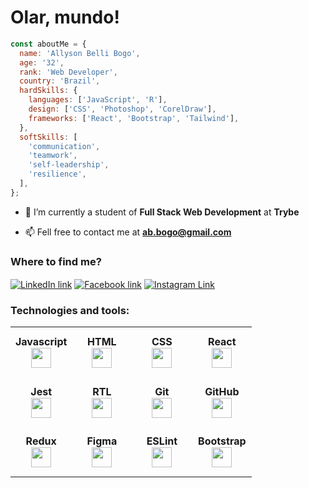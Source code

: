 <h1>Olar, mundo!</h1>

```js
const aboutMe = {
  name: 'Allyson Belli Bogo',
  age: '32',
  rank: 'Web Developer',
  country: 'Brazil',
  hardSkills: {
    languages: ['JavaScript', 'R'],
    design: ['CSS', 'Photoshop', 'CorelDraw'],
    frameworks: ['React', 'Bootstrap', 'Tailwind'],
  },
  softSkills: [
    'communication',
    'teamwork',
    'self-leadership',
    'resilience',
  ],
};
```

- 📖 I’m currently a student of **Full Stack Web Development** at **Trybe**

- 📫 Fell free to contact me at **ab.bogo@gmail.com**

<h3 align="left">Where to find me?</h3>
<p align="left">
  <a href="https://linkedin.com/in/allysonbogo" target="_blank"><img align="center" src="https://img.shields.io/badge/LinkedIn-0077B5?style=for-the-badge&logo=linkedin&logoColor=white" alt="LinkedIn link" /></a>
  <a href="https://fb.com/allysonbogo" target="_blank"><img align="center" src="https://img.shields.io/badge/Facebook-1877F2?style=for-the-badge&logo=facebook&logoColor=white" alt="Facebook link" /></a>
  <a href="https://www.instagram.com/bogoallyson" target="_blank"><img align="center" src="https://img.shields.io/badge/Instagram-E4405F?style=for-the-badge&logo=instagram&logoColor=white" alt="Instagram Link" /></a>
</p>  

<h3 align="left">Technologies and tools:</h3>
<table width="320">
  <tbody>
    <tr height="80" display="flex">
      <td width="80" valign="space around" align="center">
        <span><strong>Javascript</strong></span><br>
        <img height="32" src="https://upload.vectorlogo.zone/logos/javascript/images/239ec8a4-163e-4792-83b6-3f6d96911757.svg">
      </td>
      <td width="80" align="center">
        <span><strong>HTML</strong></span><br>
        <img height="32" src="https://cdn.jsdelivr.net/gh/devicons/devicon/icons/html5/html5-original.svg">
      </td>
      <td width="80" align="center">
        <span><strong>CSS</strong></span><br>
        <img height="32" src="https://cdn.jsdelivr.net/gh/devicons/devicon/icons/css3/css3-original.svg">
      </td>
      <td width="80" align="center">
        <span><strong>React</strong></span><br>
        <img height="32" src="https://cdn.jsdelivr.net/gh/devicons/devicon/icons/react/react-original.svg">
      </td>
    </tr>
    <tr height="80">
      <td width="80" align="center">
        <span><strong>Jest</strong></span><br>
        <img height="32" src="https://www.vectorlogo.zone/logos/jestjsio/jestjsio-icon.svg">
      </td>
      <td width="80" align="center">
        <span><strong>RTL</strong></span><br>
        <img height="32" src="https://testing-library.com/img/octopus-128x128.png">
      </td>
      <td width="80" align="center">
        <span><strong>Git</strong></span><br>
        <img height="32" src="https://cdn.jsdelivr.net/gh/devicons/devicon/icons/git/git-plain.svg">
      </td>
      <td width="80" align="center">
        <span><strong>GitHub</strong></span><br>
        <img height="32" src="https://www.vectorlogo.zone/logos/github/github-tile.svg">
      </td>
    </tr>
    <tr height="80">
      <td width="80" align="center">
        <span><strong>Redux</strong></span><br>
        <img height="32" src="https://cdn.worldvectorlogo.com/logos/redux.svg">
      </td>
      <td width="80" align="center">
        <span><strong>Figma</strong></span><br>
        <img height="32" src="https://www.vectorlogo.zone/logos/figma/figma-icon.svg">
      </td>
      <td width="80" align="center">
        <span><strong>ESLint</strong></span><br>
        <img height="32" src="https://www.vectorlogo.zone/logos/eslint/eslint-icon.svg">
      </td>
      <td width="80" align="center">
        <span><strong>Bootstrap</strong></span><br>
        <img height="32" src="https://upload.vectorlogo.zone/logos/getbootstrap/images/987f8f6c-263a-47b1-a85d-853cfca215d9.svg">
      </td>
    </tr>
<!--
    <tr height="80">
      <td width="80" align="center">
        <span><strong>PHP</strong></span><br>
        <img height="32" src="https://www.vectorlogo.zone/logos/php/php-ar21.svg">
      </td>
      <td width="80" align="center">
        <span><strong>Mysql</strong></span><br>
        <img height="32" src="https://www.vectorlogo.zone/logos/mysql/mysql-ar21.svg">
      </td>
      <td width="80" align="center">
        <span><strong>Node</strong></span><br>
        <img height="32" src="https://www.vectorlogo.zone/logos/nodejs/nodejs-icon.svg">
      </td>
      <td width="80" align="center">
        <span><strong>Trello</strong></span><br>
        <img height="32" src="https://www.vectorlogo.zone/logos/trello/trello-icon.svg">
      </td>
    </tr>
-->
  </tbody>
</table>

<!--
<div align="left">
  <h3>GitHub Statistics</h3>
  <a href="https://github.com/allysonbogo">
  <img height="12rem" src="https://github-readme-stats.vercel.app/api?username=allysonbogo&show_icons=true&theme=dracula&include_all_commits=true&count_private=true"/>
  <img height="12rem" src="https://github-readme-stats.vercel.app/api/top-langs/?username=allysonbogo&layout=compact&langs_count=7&theme=dracula"/>
</div>
-->
